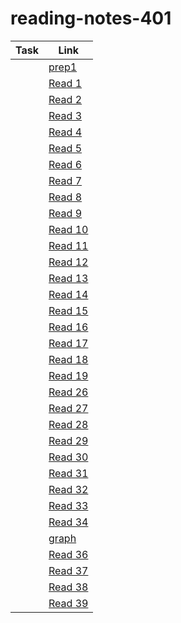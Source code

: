 # reading-notes-401

| Task  |  Link |
|---|---|
|  |[prep1](https://github.com/ahmadkheder-401-advanced-javascript/reading-notes/blob/master/prep1.md)|
| | [Read 1](-----------------------)  |
|| [Read 2](https://ahmadkheder-401-advanced-javascript.github.io/reading-notes/read2) |
|| [Read 3](https://github.com/ahmadkheder-401-advanced-javascript/reading-notes/blob/master/read3.md)|
| |[Read 4](https://github.com/ahmadkheder-401-advanced-javascript/reading-notes/blob/master/read4.md)|
| |[Read 5](https://github.com/ahmadkheder-401-advanced-javascript/reading-notes/blob/master/read5.md)|
| |[Read 6](https://github.com/ahmadkheder-401-advanced-javascript/reading-notes/blob/master/read6.md)|
|  |[Read 7](https://github.com/ahmadkheder-401-advanced-javascript/reading-notes/blob/master/read7.md)|
|  |[Read 8](https://github.com/ahmadkheder-401-advanced-javascript/reading-notes/blob/master/read8.md)|
|  |[Read 9](https://github.com/ahmadkheder-401-advanced-javascript/reading-notes/blob/master/read9.md)|
|  |[Read 10](https://github.com/ahmadkheder-401-advanced-javascript/reading-notes/blob/master/read10.md)|
|  |[Read 11](https://github.com/ahmadkheder-401-advanced-javascript/reading-notes/blob/master/read11.md)|
|  |[Read 12](https://github.com/ahmadkheder-401-advanced-javascript/reading-notes/blob/master/read12.md)|
|  |[Read 13](https://github.com/ahmadkheder-401-advanced-javascript/reading-notes/blob/master/read13.md)|
|  |[Read 14](https://github.com/ahmadkheder-401-advanced-javascript/reading-notes/blob/master/read14.md)|
|  |[Read 15](https://github.com/ahmadkheder-401-advanced-javascript/reading-notes/blob/master/read15.md)|
|  |[Read 16](https://github.com/ahmadkheder-401-advanced-javascript/reading-notes/blob/master/read16.md)|
|  |[Read 17](https://github.com/ahmadkheder-401-advanced-javascript/reading-notes/blob/master/read17.md)|
|  |[Read 18](https://github.com/ahmadkheder-401-advanced-javascript/reading-notes/blob/master/read18.md)|
|  |[Read 19](https://github.com/ahmadkheder-401-advanced-javascript/reading-notes/blob/master/read19.md)|
|  |[Read 26](https://github.com/ahmadkheder-401-advanced-javascript/reading-notes/blob/master/read26.md)|
|  |[Read 27](https://github.com/ahmadkheder-401-advanced-javascript/reading-notes/blob/master/read27.md)|
|  |[Read 28](https://github.com/ahmadkheder-401-advanced-javascript/reading-notes/blob/master/read28.md)|
|  |[Read 29](https://github.com/ahmadkheder-401-advanced-javascript/reading-notes/blob/master/read29.md)|
|  |[Read 30](https://github.com/ahmadkheder-401-advanced-javascript/reading-notes/blob/master/read30.md)|
|  |[Read 31](https://github.com/ahmadkheder-401-advanced-javascript/reading-notes/blob/master/read31.md)|
|  |[Read 32](https://github.com/ahmadkheder-401-advanced-javascript/reading-notes/blob/master/read32.md)|
|  |[Read 33](https://github.com/ahmadkheder-401-advanced-javascript/reading-notes/blob/master/read33.md)|
|  |[Read 34](https://github.com/ahmadkheder-401-advanced-javascript/reading-notes/blob/master/read34.md)|
|  |[graph](https://github.com/ahmadkheder-401-advanced-javascript/reading-notes/blob/master/graph.md)|
|  |[Read 36](https://github.com/ahmadkheder-401-advanced-javascript/reading-notes/blob/master/read36.md)|
|  |[Read 37](https://github.com/ahmadkheder-401-advanced-javascript/reading-notes/blob/master/read37.md)|
|  |[Read 38](https://github.com/ahmadkheder-401-advanced-javascript/reading-notes/blob/master/read38.md)|
|  |[Read 39](https://github.com/ahmadkheder-401-advanced-javascript/reading-notes/blob/master/read39.md)|
